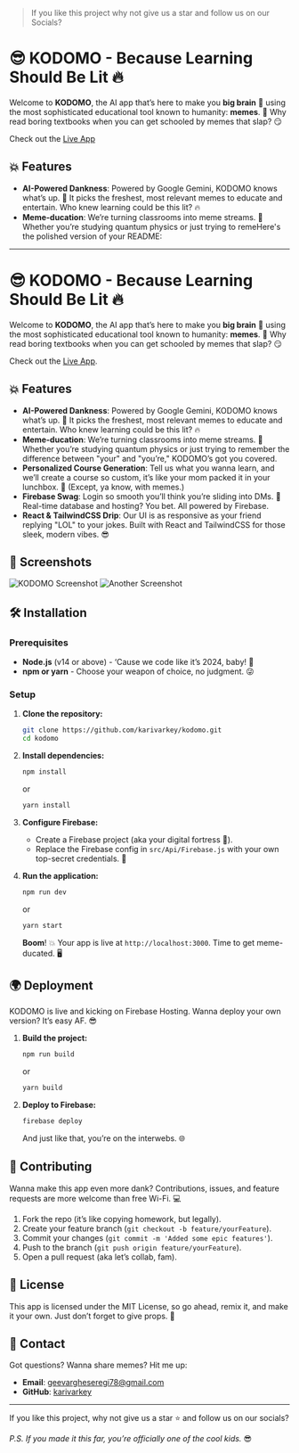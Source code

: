 > If you like this project why not give us a star and follow us on our Socials?

# 😎 KODOMO - Because Learning Should Be Lit 🔥

Welcome to **KODOMO**, the AI app that’s here to make you **big brain** 🧠 using the most sophisticated educational tool known to humanity: **memes**. 🎉 Why read boring textbooks when you can get schooled by memes that slap? 😏

Check out the [Live App](https://kodomo-firebase.web.app)

## 💥 Features

- **AI-Powered Dankness**: Powered by Google Gemini, KODOMO knows what’s up. 🤖 It picks the freshest, most relevant memes to educate and entertain. Who knew learning could be this lit? 🔥
- **Meme-ducation**: We’re turning classrooms into meme streams. 📱 Whether you’re studying quantum physics or just trying to remeHere's the polished version of your README:

---

# 😎 KODOMO - Because Learning Should Be Lit 🔥

Welcome to **KODOMO**, the AI app that’s here to make you **big brain** 🧠 using the most sophisticated educational tool known to humanity: **memes**. 🎉 Why read boring textbooks when you can get schooled by memes that slap? 😏

Check out the [Live App](https://kodomo-firebase.web.app).

## 💥 Features

- **AI-Powered Dankness**: Powered by Google Gemini, KODOMO knows what’s up. 🤖 It picks the freshest, most relevant memes to educate and entertain. Who knew learning could be this lit? 🔥
- **Meme-ducation**: We’re turning classrooms into meme streams. 📱 Whether you’re studying quantum physics or just trying to remember the difference between "your" and "you’re," KODOMO’s got you covered.
- **Personalized Course Generation**: Tell us what you wanna learn, and we’ll create a course so custom, it’s like your mom packed it in your lunchbox. 🥪 (Except, ya know, with memes.)
- **Firebase Swag**: Login so smooth you’ll think you’re sliding into DMs. 💬 Real-time database and hosting? You bet. All powered by Firebase.
- **React & TailwindCSS Drip**: Our UI is as responsive as your friend replying "LOL" to your jokes. Built with React and TailwindCSS for those sleek, modern vibes. 😎

## 📸 Screenshots

![KODOMO Screenshot](./assets/image.png)
![Another Screenshot](./assets/img-1.png)

## 🛠️ Installation

### Prerequisites

- **Node.js** (v14 or above) - ‘Cause we code like it’s 2024, baby! 🚀
- **npm or yarn** - Choose your weapon of choice, no judgment. 😜

### Setup

1. **Clone the repository:**

   ```bash
   git clone https://github.com/karivarkey/kodomo.git
   cd kodomo
   ```

2. **Install dependencies:**

   ```bash
   npm install
   ```

   or

   ```bash
   yarn install
   ```

3. **Configure Firebase:**

   - Create a Firebase project (aka your digital fortress 🏰).
   - Replace the Firebase config in `src/Api/Firebase.js` with your own top-secret credentials. 🔐

4. **Run the application:**

   ```bash
   npm run dev
   ```

   or

   ```bash
   yarn start
   ```

   **Boom**! 💥 Your app is live at `http://localhost:3000`. Time to get meme-ducated. 🖥️

## 🌍 Deployment

KODOMO is live and kicking on Firebase Hosting. Wanna deploy your own version? It’s easy AF. 😎

1. **Build the project:**

   ```bash
   npm run build
   ```

   or

   ```bash
   yarn build
   ```

2. **Deploy to Firebase:**

   ```bash
   firebase deploy
   ```

   And just like that, you’re on the interwebs. 🌐

## 👾 Contributing

Wanna make this app even more dank? Contributions, issues, and feature requests are more welcome than free Wi-Fi. 💻

1. Fork the repo (it’s like copying homework, but legally).
2. Create your feature branch (`git checkout -b feature/yourFeature`).
3. Commit your changes (`git commit -m 'Added some epic features'`).
4. Push to the branch (`git push origin feature/yourFeature`).
5. Open a pull request (aka let’s collab, fam).

## 📝 License

This app is licensed under the MIT License, so go ahead, remix it, and make it your own. Just don’t forget to give props. 🙌

## 💬 Contact

Got questions? Wanna share memes? Hit me up:

- **Email**: geevargheseregi78@gmail.com
- **GitHub**: [karivarkey](https://github.com/karivarkey)

---

If you like this project, why not give us a star ⭐ and follow us on our socials?

_P.S. If you made it this far, you’re officially one of the cool kids._ 😎

